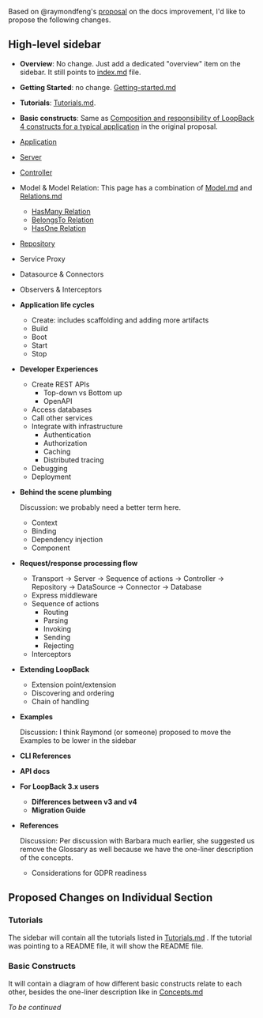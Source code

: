 Based on @raymondfeng's
[proposal](https://github.com/strongloop/loopback-next/pull/2925/files) on the
docs improvement, I'd like to propose the following changes.

## High-level sidebar

- **Overview**: No change. Just add a dedicated "overview" item on the sidebar.
  It still points to [index.md](index.md) file.
- **Getting Started**: no change. [Getting-started.md](Getting-started.md)
- **Tutorials**: [Tutorials.md](Tutorials.md).

- **Basic constructs**: Same as
  [Composition and responsibility of LoopBack 4 constructs for a typical application](https://github.com/strongloop/loopback-next/pull/2925)
  in the original proposal.

* [Application](Application.md)
* [Server](Server.md)
* [Controller](Controllers.md)
* Model & Model Relation: This page has a combination of [Model.md](Model.md)
  and [Relations.md](Relations.md)
  - [HasMany Relation](HasMany-relation.md)
  - [BelongsTo Relation](BelongsTo-relation.md)
  - [HasOne Relation](hasOne-relation.md)
* [Repository](Repositories.md)
* Service Proxy
* Datasource & Connectors
* Observers & Interceptors

* **Application life cycles**

  - Create: includes scaffolding and adding more artifacts
  - Build
  - Boot
  - Start
  - Stop

- **Developer Experiences**

  - Create REST APIs
    - Top-down vs Bottom up
    - OpenAPI
  - Access databases
  - Call other services
  - Integrate with infrastructure
    - Authentication
    - Authorization
    - Caching
    - Distributed tracing
  - Debugging
  - Deployment

- **Behind the scene plumbing**

  Discussion: we probably need a better term here.

  - Context
  - Binding
  - Dependency injection
  - Component

- **Request/response processing flow**

  - Transport -> Server -> Sequence of actions -> Controller -> Repository ->
    DataSource -> Connector -> Database
  - Express middleware
  - Sequence of actions
    - Routing
    - Parsing
    - Invoking
    - Sending
    - Rejecting
  - Interceptors

- **Extending LoopBack**

  - Extension point/extension
  - Discovering and ordering
  - Chain of handling

- **Examples**

  Discussion: I think Raymond (or someone) proposed to move the Examples to be
  lower in the sidebar

- **CLI References**

- **API docs**

- **For LoopBack 3.x users**

  - **Differences between v3 and v4**
  - **Migration Guide**

- **References**

  Discussion: Per discussion with Barbara much earlier, she suggested us remove
  the Glossary as well because we have the one-liner description of the
  concepts.

  - Considerations for GDPR readiness

## Proposed Changes on Individual Section

### Tutorials

The sidebar will contain all the tutorials listed in
[Tutorials.md](Tutorials.md) . If the tutorial was pointing to a README file, it
will show the README file.

### Basic Constructs

It will contain a diagram of how different basic constructs relate to each
other, besides the one-liner description like in [Concepts.md](Concepts.md)

_To be continued_
